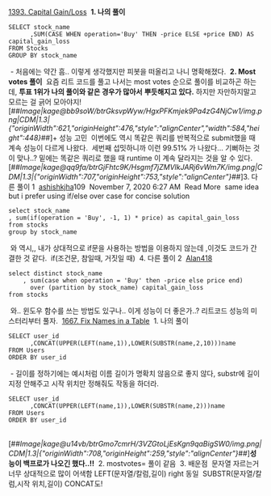 [1393. Capital Gain/Loss](https://leetcode.com/problems/capital-gainloss/)
​
**1\. 나의 풀이** 
​
```
SELECT stock_name
      ,SUM(CASE WHEN operation='Buy' THEN -price ELSE +price END) AS capital_gain_loss
FROM Stocks
GROUP BY stock_name
```
​
\- 처음에는 약간 흠.. 이렇게 생각했지만 피봇을 떠올리고 나니 명확해졌다. 
​
**2\. Most votes 풀이**
​
요즘 리트 코드를 풀고 나서는 most votes 순으로 풀이를 비교하곤 하는데, **투표 1위가 나의 풀이와 같은 경우가 많아서** **뿌듯해지고 있다.** 하지만 자만하지말고 모르는 걸 긁어 모아야지!
​
[##_Image|kage@bb9soW/btrGksvpWyw/HgxPFKmjek9Pa4zG4NjCw1/img.png|CDM|1.3|{"originWidth":621,"originHeight":476,"style":"alignCenter","width":584,"height":448}_##]
​
\+ 성능 고민 
​
이번에도 역시 똑같은 쿼리를 반복적으로 submit했을 때 계속 성능이 다르게 나왔다.
​
세번째 섭밋하니까 이런 99.51% 가 나왔다... 기뻐하는 것이 맞나..? 밑에는 똑같은 쿼리로 했을 때 runtime 이 계속 달라지는 것을 알 수 있다. 
​
[##_Image|kage@qq9fa/btrGjFhtc9K/Hsgmf7jZMVlkJARj6vWm7K/img.png|CDM|1.3|{"originWidth":707,"originHeight":753,"style":"alignCenter"}_##]
​
3\. 다른 풀이 1 
​
[ashishkjha](https://leetcode.com/ashishkjha)109
​
November 7, 2020 6:27 AM
​
Read More
​
same idea but i prefer using if/else over case for concise solution
​
```
select stock_name
, sum(if(operation = 'Buy', -1, 1) * price) as capital_gain_loss
from stocks
group by stock_name
```
​
와 역시,, 내가 상대적으로 if문을 사용하는 방법을 이용하지 않는데 ,이것도 코드가 간결한 것 같다.
​
if(조건문, 참일때, 거짓일 때)
​
4\. 다른 풀이 2 
​
[Alan418](https://leetcode.com/Alan418)
​
```
select distinct stock_name
    , sum(case when operation = 'Buy' then -price else price end) 
      over (partition by stock_name) capital_gain_loss
from stocks
```
​
와.. 윈도우 함수를 쓰는 방법도 있구나.. 이게 성능이 더 좋은가..?  리트코드 성능의 미스터리부터 풀자.
​
[1667. Fix Names in a Table](https://leetcode.com/problems/fix-names-in-a-table/)
​
1\. 나의 풀이 
​
```
SELECT user_id
      ,CONCAT(UPPER(LEFT(name,1)),LOWER(SUBSTR(name,2,10)))name
FROM Users 
ORDER BY user_id
```
​
\- 길이를 정하기에는 예시처럼 이름 길이가 명확치 않음으로 좋지 않다, substr에 길이 지정 안해주고 시작 위치만 정해줘도 작동을 하더라.
​
```
SELECT user_id
      ,CONCAT(UPPER(LEFT(name,1)),LOWER(SUBSTR(name,2)))name
FROM Users 
ORDER BY user_id
```
​
[##_Image|kage@u14vb/btrGmo7cmrH/3VZGtoLjEsKgn9qaBigSW0/img.png|CDM|1.3|{"originWidth":708,"originHeight":259,"style":"alignCenter"}_##]
​
**성능이 백프로가 나오긴 했다..!!**
​
2\. mostvotes= 풀이 같음
​
3\. 배운점 
​
문자열 자르는거 너무 상대적으로 많이 어색함 
​
LEFT(문자열/칼럼,길이) right 동일 
​
SUBSTR(문자열/칼럼,시작 위치,길이)
​
CONCAT도!
